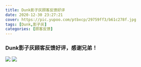 ```yaml
---
title: Dunk影子灰顾客反馈好评
date: 2020-12-30 23:27:21
cover: https://pic.yupoo.com/ptbxcp/29759ff3/b61c278f.jpg
tags: [Dunk,影子灰]
categories: [顾客反馈]
---
```


###  Dunk影子灰顾客反馈好评，感谢兄弟！
![](https://pic.yupoo.com/ptbxcp/2a319883/69164336.jpg)
![](https://pic.yupoo.com/ptbxcp/29759ff3/b61c278f.jpg)

